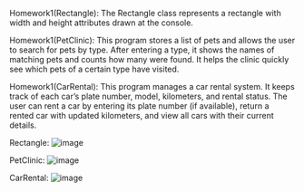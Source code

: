 Homework1(Rectangle): The Rectangle class represents a rectangle with width and height attributes drawn at the console.

Homework1(PetClinic): This program stores a list of pets and allows the user to search for pets by type. After entering a type, it shows the names of matching pets and counts how many were found. It helps the clinic quickly see which pets of a certain type have visited.

Homework1(CarRental): This program manages a car rental system. It keeps track of each car’s plate number, model, kilometers, and rental status. The user can rent a car by entering its plate number (if available), return a rented car with updated kilometers, and view all cars with their current details.

Rectangle: 
![image](https://github.com/user-attachments/assets/f6a7c1f2-aeee-49c2-83be-2b71e5473528)

PetClinic: 
![image](https://github.com/user-attachments/assets/534025ef-3270-4ee8-a8f1-d18d50aeb62f)

CarRental: 
![image](https://github.com/user-attachments/assets/8c6e17d3-fdb1-4966-92d4-924f17900987)
 
